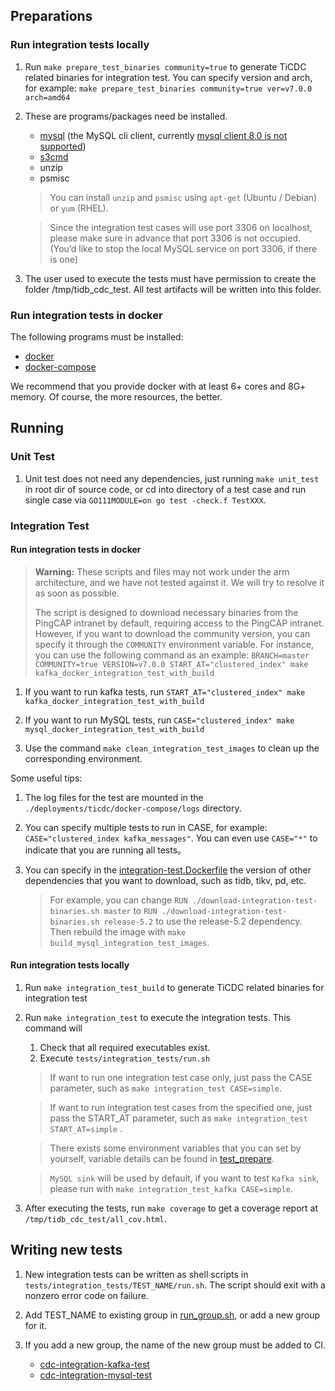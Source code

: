 ## Preparations

### Run integration tests locally

1. Run `make prepare_test_binaries community=true` to generate TiCDC related binaries for integration test.
You can specify version and arch, for example: `make prepare_test_binaries community=true ver=v7.0.0 arch=amd64`

2. These are programs/packages need be installed.
   * [mysql](https://dev.mysql.com/doc/mysql-installation-excerpt/5.7/en/) (the MySQL cli client,
     currently [mysql client 8.0 is not supported](https://github.com/pingcap/tidb/issues/14021))
   * [s3cmd](https://s3tools.org/download)
   * unzip
   * psmisc

   > You can install `unzip` and `psmisc` using `apt-get` (Ubuntu / Debian) or `yum` (RHEL).

   > Since the integration test cases will use port 3306 on localhost, please make sure in advance that port 3306 is
   > not occupied. (You’d like to stop the local MySQL service on port 3306, if there is one)

3. The user used to execute the tests must have permission to create the folder /tmp/tidb_cdc_test. All test artifacts
   will be written into this folder.

### Run integration tests in docker

The following programs must be installed:

* [docker](https://docs.docker.com/get-docker/)
* [docker-compose](https://docs.docker.com/compose/install/)

We recommend that you provide docker with at least 6+ cores and 8G+ memory. Of course, the more resources, the better.

## Running

### Unit Test

1. Unit test does not need any dependencies, just running `make unit_test` in root dir of source code, or cd into
   directory of a test case and run single case via `GO111MODULE=on go test -check.f TestXXX`.

### Integration Test

#### Run integration tests in docker

> **Warning:**
> These scripts and files may not work under the arm architecture,
> and we have not tested against it. We will try to resolve it as soon as possible.
>
> The script is designed to download necessary binaries from the PingCAP
> intranet by default, requiring access to the PingCAP intranet. However,
> if you want to download the community version, you can specify it through
> the `COMMUNITY` environment variable. For instance, you can use the following
> command as an example:
> `BRANCH=master COMMUNITY=true VERSION=v7.0.0 START_AT="clustered_index" make kafka_docker_integration_test_with_build`

1. If you want to run kafka tests,
   run `START_AT="clustered_index" make kafka_docker_integration_test_with_build`

2. If you want to run MySQL tests,
   run `CASE="clustered_index" make mysql_docker_integration_test_with_build`

3. Use the command `make clean_integration_test_images`
   to clean up the corresponding environment.

Some useful tips:

1. The log files for the test are mounted in the `./deployments/ticdc/docker-compose/logs` directory.

2. You can specify multiple tests to run in CASE, for example: `CASE="clustered_index kafka_messages"`. You can even
   use `CASE="*"` to indicate that you are running all tests。

3. You can specify in the [integration-test.Dockerfile](../../deployments/ticdc/docker/integration-test.Dockerfile)
   the version of other dependencies that you want to download, such as tidb, tikv, pd, etc.
   > For example, you can change `RUN ./download-integration-test-binaries.sh master`
   to `RUN ./download-integration-test-binaries.sh release-5.2`
   > to use the release-5.2 dependency.
   > Then rebuild the image with `make build_mysql_integration_test_images`.

#### Run integration tests locally

1. Run `make integration_test_build` to generate TiCDC related binaries for integration test

2. Run `make integration_test` to execute the integration tests. This command will

   1. Check that all required executables exist.
   2. Execute `tests/integration_tests/run.sh`

   > If want to run one integration test case only, just pass the CASE parameter, such as `make integration_test CASE=simple`.

   > If want to run integration test cases from the specified one, just pass the START_AT parameter, such as `make integration_test START_AT=simple` .

   > There exists some environment variables that you can set by yourself, variable details can be found in [test_prepare](_utils/test_prepare).

   > `MySQL sink` will be used by default, if you want to test `Kafka sink`, please run with `make integration_test_kafka CASE=simple`.

3. After executing the tests, run `make coverage` to get a coverage report at `/tmp/tidb_cdc_test/all_cov.html`.

## Writing new tests

1. New integration tests can be written as shell scripts in `tests/integration_tests/TEST_NAME/run.sh`. The script should
exit with a nonzero error code on failure.

2. Add TEST_NAME to existing group in [run_group.sh](./run_group.sh), or add a new group for it.

3. If you add a new group, the name of the new group must be added to CI.
   * [cdc-integration-kafka-test](https://github.com/PingCAP-QE/ci/blob/main/pipelines/pingcap/tiflow/latest/pod-pull_cdc_integration_kafka_test.yaml)
   * [cdc-integration-mysql-test](https://github.com/PingCAP-QE/ci/blob/main/pipelines/pingcap/tiflow/latest/pull_cdc_integration_test.groovy)
